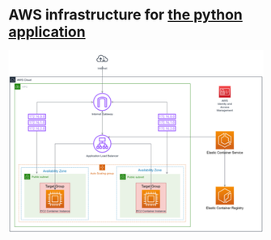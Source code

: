 # AWS infrastructure for [the python application][app]

![aws_infrastructure](infrastructure.png)



[app]: https://github.com/oleg1995petrov/devops-andersen-training/tree/master/Exam/Python%20app
